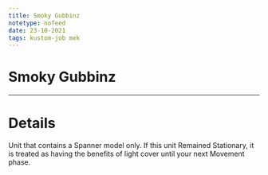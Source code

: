 ```yaml
---
title: Smoky Gubbinz
notetype: nofeed
date: 23-10-2021
tags: kustom-job mek
---
```


# Smoky Gubbinz

---

# Details

Unit that contains a Spanner model only. If this unit Remained Stationary, it is treated as having the benefits of light cover until your next Movement phase.